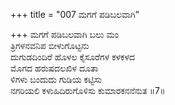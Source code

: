 +++
title = "007 ಮಗಗೆ ಪಡಿಬಲವಾಗಿ"

+++
ಮಗಗೆ ಪಡಿಬಲವಾಗಿ ಬಲು ಮಂ  
ತ್ರಿಗಳನವನಿಪ ಬೀಳುಗೊಟ್ಟನು  
ದುಗುಡದಿಂದಿರೆ ಹೊಳಲ ಕೈಸೂರೆಗಳ ಕಳಕಳದ  
ಮೊಗದ ಹರುಷದಲಖಿಳ ದೂತಾ  
ಳಿಗಳು ಬಂದುದು ಗುಡಿಯ ಕಟ್ಟಿಸು  
ನಗರಿಯಲಿ ಕಳುಹಿದಿರುಗೊಳಿಸು ಕುಮಾರಕನನೆನುತ      ॥7॥